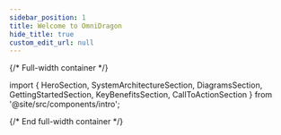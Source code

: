 ```yaml
---
sidebar_position: 1
title: Welcome to OmniDragon
hide_title: true
custom_edit_url: null
---
```


<div className="intro-page-wrapper">{/* Full-width container */}

import {
  HeroSection,
  SystemArchitectureSection,
  DiagramsSection,
  GettingStartedSection,
  KeyBenefitsSection,
  CallToActionSection
} from '@site/src/components/intro';

<HeroSection />

<SystemArchitectureSection />

<DiagramsSection />

<GettingStartedSection />

<KeyBenefitsSection />

<CallToActionSection />

</div>{/* End full-width container */}